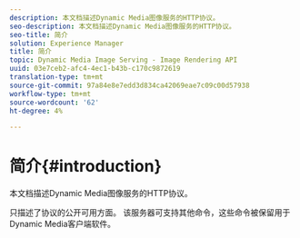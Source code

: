 ```yaml
---
description: 本文档描述Dynamic Media图像服务的HTTP协议。
seo-description: 本文档描述Dynamic Media图像服务的HTTP协议。
seo-title: 简介
solution: Experience Manager
title: 简介
topic: Dynamic Media Image Serving - Image Rendering API
uuid: 03e7ceb2-afc4-4ec1-b43b-c170c9872619
translation-type: tm+mt
source-git-commit: 97a84e8e7edd3d834ca42069eae7c09c00d57938
workflow-type: tm+mt
source-wordcount: '62'
ht-degree: 4%

---
```



# 简介{#introduction}

本文档描述Dynamic Media图像服务的HTTP协议。

只描述了协议的公开可用方面。 该服务器可支持其他命令，这些命令被保留用于Dynamic Media客户端软件。
